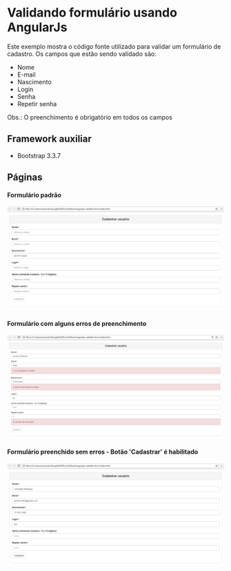 # Validando formulário usando AngularJs #

Este exemplo mostra o código fonte utilizado para validar um formulário de cadastro. Os campos que estão sendo validado são: 

* Nome
* E-mail
* Nascimento
* Login
* Senha
* Repetir senha

Obs.: O preenchimento é obrigatório em todos os campos

## Framework auxiliar ##

* Bootstrap 3.3.7

## Páginas ##

#### Formulário padrão ####

![alt text](https://github.com/leodevel/angularjs-validate-form/blob/master/img/form.png "Formulário padrão")

#### Formulário com alguns erros de preenchimento ####

![alt text](https://github.com/leodevel/angularjs-validate-form/blob/master/img/form-error.png "Formulário com alguns erros de preenchimento")

#### Formulário preenchido sem erros - Botão 'Cadastrar' é habilitado  ####

![alt text](https://github.com/leodevel/angularjs-validate-form/blob/master/img/form-no-error.png "Formulário preenchido sem erros - Botão 'Cadastrar' é habilitado")
